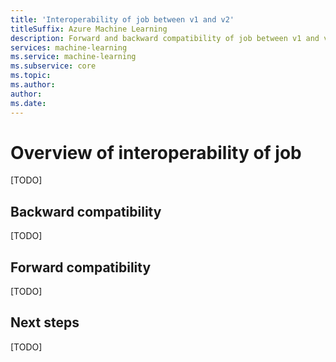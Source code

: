 ```yaml
---
title: 'Interoperability of job between v1 and v2'
titleSuffix: Azure Machine Learning
description: Forward and backward compatibility of job between v1 and v2.
services: machine-learning
ms.service: machine-learning
ms.subservice: core
ms.topic:
ms.author:
author:
ms.date:
---
```



# Overview of interoperability of job

[TODO]

## Backward compatibility

[TODO]

## Forward compatibility

[TODO]

## Next steps

[TODO]
